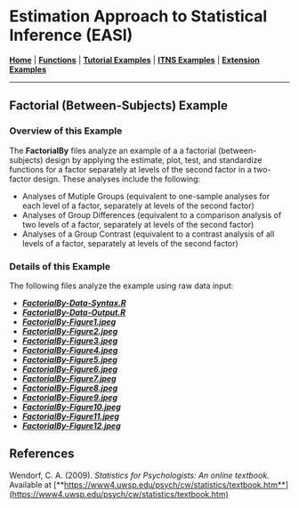 # Estimation Approach to Statistical Inference (EASI)

[**Home**](https://github.com/cwendorf/EASI/) | 
[**Functions**](https://github.com/cwendorf/EASI/tree/master/A-Functions) | 
[**Tutorial Examples**](https://github.com/cwendorf/EASI/tree/master/B-TutorialExamples) | 
[**ITNS Examples**](https://github.com/cwendorf/EASI/tree/master/C-ITNSExamples) | 
[**Extension Examples**](https://github.com/cwendorf/EASI/tree/master/D-ExtensionExamples)

---

## Factorial (Between-Subjects) Example

### Overview of this Example

The **FactorialBy** files analyze an example of a a factorial (between-subjects) design by applying the estimate, plot, test, and standardize functions for a factor separately at levels of the second factor in a two-factor design. These analyses include the following:

- Analyses of Mutiple Groups (equivalent to one-sample analyses for each level of a factor, separately at levels of the second factor)
- Analyses of Group Differences (equivalent to a comparison analysis of two levels of a factor, separately at levels of the second factor)
- Analyses of a Group Contrast (equivalent to a contrast analysis of all levels of a factor, separately at levels of the second factor)

### Details of this Example
 
The following files analyze the example using raw data input:

- [**_FactorialBy-Data-Syntax.R_**](./FactorialBy-Data-Syntax.R)
- [**_FactorialBy-Data-Output.R_**](./FactorialBy-Data-Output.R)
- [**_FactorialBy-Figure1.jpeg_**](./FactorialBy-Figure1.jpeg)
- [**_FactorialBy-Figure2.jpeg_**](./FactorialBy-Figure2.jpeg)
- [**_FactorialBy-Figure3.jpeg_**](./FactorialBy-Figure3.jpeg)
- [**_FactorialBy-Figure4.jpeg_**](./FactorialBy-Figure4.jpeg)
- [**_FactorialBy-Figure5.jpeg_**](./FactorialBy-Figure5.jpeg)
- [**_FactorialBy-Figure6.jpeg_**](./FactorialBy-Figure6.jpeg)
- [**_FactorialBy-Figure7.jpeg_**](./FactorialBy-Figure7.jpeg)
- [**_FactorialBy-Figure8.jpeg_**](./FactorialBy-Figure8.jpeg)
- [**_FactorialBy-Figure9.jpeg_**](./FactorialBy-Figure9.jpeg)
- [**_FactorialBy-Figure10.jpeg_**](./FactorialBy-Figure10.jpeg)
- [**_FactorialBy-Figure11.jpeg_**](./FactorialBy-Figure11.jpeg)
- [**_FactorialBy-Figure12.jpeg_**](./FactorialBy-Figure12.jpeg)

## References

Wendorf, C. A. (2009). _Statistics for Psychologists: An online textbook._ Available at [**https://www4.uwsp.edu/psych/cw/statistics/textbook.htm**](https://www4.uwsp.edu/psych/cw/statistics/textbook.htm)
